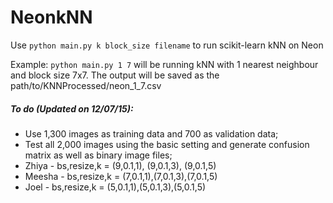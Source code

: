 # NeonkNN

Use `python main.py k block_size filename` to run scikit-learn kNN on Neon

Example: `python main.py 1 7` will be running kNN with 1 nearest neighbour and block size 7x7. The output will be saved as the path/to/KNNProcessed/neon_1_7.csv


##### To do (Updated on 12/07/15):
  * Use 1,300 images as training data and 700 as validation data;
  * Test all 2,000 images using the basic setting and generate confusion matrix as well as binary image files;
  * Zhiya - bs,resize,k = (9,0.1,1), (9,0.1,3), (9,0.1,5)
  * Meesha - bs,resize,k = (7,0.1,1),(7,0.1,3),(7,0.1,5)
  * Joel - bs,resize,k = (5,0.1,1),(5,0.1,3),(5,0.1,5)

